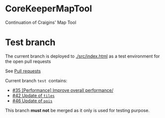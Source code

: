 # CoreKeeperMapTool

Continuation of Craigins' Map Tool

# Test branch
The current branch is deployed to [./src/index.html](https://micke90s.github.io/CoreKeeperMapTool/src/index.html) as a test environment 
for the open pull requests  

See [Pull requests](https://github.com/Ceddini/CoreKeeperMapTool/pulls)

Current branch `test `contains: 
* [#35 [Performance] Improve overall performance/](https://github.com/Ceddini/CoreKeeperMapTool/pull/35)
* [#42 Update of `tiles`](https://github.com/Ceddini/CoreKeeperMapTool/pull/42)
* [#46 Update of `pois`](https://github.com/Ceddini/CoreKeeperMapTool/pull/46)


This branch <b>must not</b> be merged as it only is used for testing purpose. 